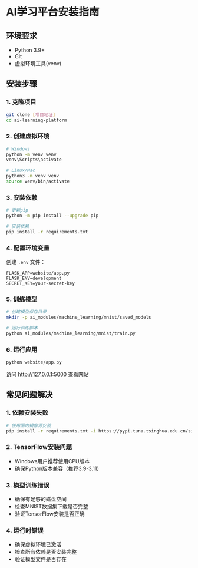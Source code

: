 # AI学习平台安装指南

## 环境要求
- Python 3.9+
- Git
- 虚拟环境工具(venv)

## 安装步骤

### 1. 克隆项目
```bash
git clone [项目地址]
cd ai-learning-platform
```

### 2. 创建虚拟环境
```bash
# Windows
python -m venv venv
venv\Scripts\activate

# Linux/Mac
python3 -m venv venv
source venv/bin/activate
```

### 3. 安装依赖
```bash
# 更新pip
python -m pip install --upgrade pip

# 安装依赖
pip install -r requirements.txt
```

### 4. 配置环境变量
创建 `.env` 文件：
```text
FLASK_APP=website/app.py
FLASK_ENV=development
SECRET_KEY=your-secret-key
```

### 5. 训练模型
```bash
# 创建模型保存目录
mkdir -p ai_modules/machine_learning/mnist/saved_models

# 运行训练脚本
python ai_modules/machine_learning/mnist/train.py
```

### 6. 运行应用
```bash
python website/app.py
```
访问 http://127.0.0.1:5000 查看网站

## 常见问题解决

### 1. 依赖安装失败
```bash
# 使用国内镜像源安装
pip install -r requirements.txt -i https://pypi.tuna.tsinghua.edu.cn/simple
```

### 2. TensorFlow安装问题
- Windows用户推荐使用CPU版本
- 确保Python版本兼容（推荐3.9-3.11）

### 3. 模型训练错误
- 确保有足够的磁盘空间
- 检查MNIST数据集下载是否完整
- 验证TensorFlow安装是否正确

### 4. 运行时错误
- 确保虚拟环境已激活
- 检查所有依赖是否安装完整
- 验证模型文件是否存在